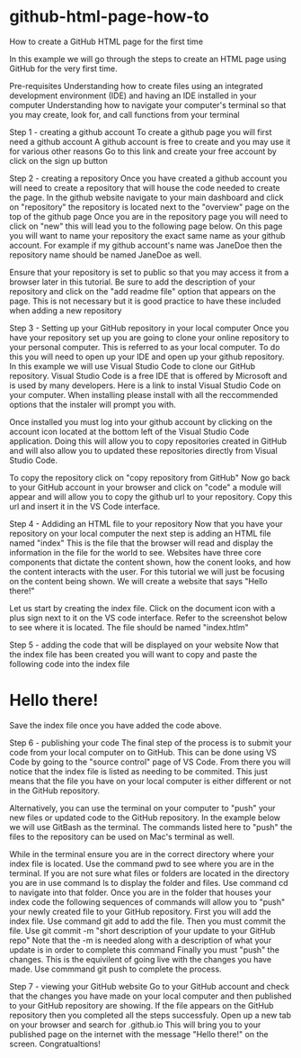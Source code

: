 # github-html-page-how-to
How to create a GitHub HTML page for the first time

In this example we will go through the steps to create an HTML page using GitHub for the very first time. 

Pre-requisites 
Understanding how to create files using an integrated development environment (IDE) and having an IDE installed in your computer
Understanding how to navigate your computer's terminal so that you may create, look for, and call functions from your terminal

Step 1 - creating a github account
To create a github page you will first need a github account
A github account is free to create and you may use it for various other reasons
Go to this link and create your free account by click on the sign up button

Step 2 - creating a  repository
Once you have created a github account you will need to create a repository that will house the code needed to create the page.
In the github website navigate to your main dashboard and click on "repository" the repository is located next to the "overview" page on the top of the github page
Once you are in the repository page you will need to click on "new" this will lead you to the following page below.
On this page you will want to name your repository the exact same name as your github account. For example if my github account's name was JaneDoe then the repository name should be named JaneDoe as well. 
 
 Ensure that your repository is set to public so that you may access it from a browser later in this tutorial.
 Be sure to add the description of your repository and click on the "add readme file" option that appears on the page. This is not necessary but it is good practice to have these included when adding a new repository
 
 Step 3 - Setting up your GitHub repository in your local computer
 Once you have your repository set up you are going to clone your online repository to your personal computer. This is referred to as your local computer. 
 To do this you will need to open up your IDE and open up your github repository. In this example we will use Visual Studio Code to clone our GitHub repository. 
 Visual Studio Code is a free IDE that is offered by Microsoft and is used by many developers. Here is a link to instal Visual Studio Code on your computer. When installing please install with all the reccommended options that the instaler will prompt you with. 
 
 Once installed you must log into your github account by clicking on the account icon located at the bottom left of the Visual Studio Code application. Doing this will allow you to copy repositories created in GitHub and will also allow you to updated these repositories directly from Visual Studio Code. 
 
To copy the repository click on "copy repository from GitHub" 
Now go back to your GitHub account in your browser and click on "code" a module will appear and will allow you to copy the github url to your repository. Copy this url and insert it in the VS Code interface. 

Step 4 - Addiding an HTML file to your repository
Now that you have your repository on your local computer the next step is adding an HTML file named "index" 
This is the file that the browser will read and display the information in the file for the world to see. Websites have three core components that dictate the content shown, how the conent looks, and how the content interacts with the user. For this tutorial we will just be focusing on the content being shown. 
We will create a website that says "Hello there!"

Let us start by creating the index file. Click on the document icon with a plus sign next to it on the VS code interface. Refer to the screenshot below to see where it is located. 
The file should be named "index.htlm"

Step 5 - adding the code that will be displayed on your website
Now that the index file has been created you will want to copy and paste the following code into the index file 

<html>
  <h1> Hello there! </h1>
</html>
 
 Save the index file once you have added the code above. 
 
Step 6 - publishing your code 
The final step of the process is to submit your code from your local computer on to GitHub. 
This can be done using VS Code by going to the "source control" page of VS Code. From there you will notice that the index file is listed as needing to be commited. This just means that the file you have on your local computer is either different or not in the GitHub repository. 

Alternatively, you can use the terminal on your computer to "push" your new files or updated code to the GitHub repository. In the example below we will use GitBash as the terminal. The commands listed here to "push" the files to the repository can be used on Mac's terminal as well. 

While in the terminal ensure you are in the correct directory where your index file is located. Use the command pwd to see where you are in the terminal.
If you are not sure what files or folders are located in the directory you are in use command ls to display the folder and files. 
Use command cd <folder> to navigate into that folder. 
Once you are in the folder that houses your index code the following sequences of commands will allow you to "push" your newly created file to your GitHub repository. 
First you will add the index file. 
Use command git add <file name> to add the file. 
Then you must commit the file. Use git commit <file name> -m "short description of your update to your GitHub repo" 
  Note that the -m is needed along with a description of what your update is in order to complete this command
Finally you must "push" the changes. This is the equivilent of going live with the changes you have made. Use commmand git push to complete the process. 

Step 7 - viewing your GitHub website 
Go to your GitHub account and check that the changes you have made on your local computer and then published to your GitHub repository are showing. If the file appears on the GitHub repository then you completed all the steps successfuly. 
Open up a new tab on your browser and search for <your GitHub name>.github.io 
This will bring you to your published page on the internet with the message "Hello there!" on the screen. 
Congratualtions! 
